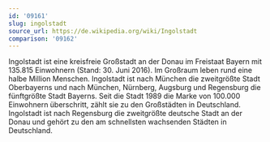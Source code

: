 ```yaml
---
id: '09161'
slug: ingolstadt
source_url: https://de.wikipedia.org/wiki/Ingolstadt
comparison: '09162'
---
```


Ingolstadt ist eine kreisfreie Großstadt an der Donau im Freistaat Bayern mit 135.815 Einwohnern (Stand: 30. Juni 2016). Im Großraum leben rund eine halbe Million Menschen. Ingolstadt ist nach München die zweitgrößte Stadt Oberbayerns und nach München, Nürnberg, Augsburg und Regensburg die fünftgrößte Stadt Bayerns. Seit die Stadt 1989 die Marke von 100.000 Einwohnern überschritt, zählt sie zu den Großstädten in Deutschland. Ingolstadt ist nach Regensburg die zweitgrößte deutsche Stadt an der Donau und gehört zu den am schnellsten wachsenden Städten in Deutschland.
